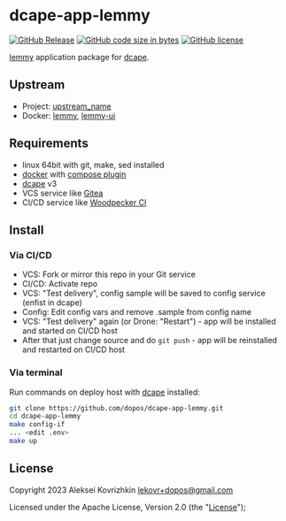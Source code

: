 # dcape-app-lemmy

[![GitHub Release][1]][2] [![GitHub code size in bytes][3]]() [![GitHub license][4]][5]

[1]: https://img.shields.io/github/release/dopos/dcape-app-lemmy.svg
[2]: https://github.com/dopos/dcape-app-lemmy/releases
[3]: https://img.shields.io/github/languages/code-size/dopos/dcape-app-lemmy.svg
[4]: https://img.shields.io/github/license/dopos/dcape-app-lemmy.svg
[5]: LICENSE

[lemmy](https://join-lemmy.org/) application package for [dcape](https://github.com/dopos/dcape).

## Upstream

* Project: [upstream_name](https://upstream_url)
* Docker: [lemmy](https://hub.docker.com/r/dessalines/lemmy), [lemmy-ui](https://hub.docker.com/r/dessalines/lemmy-ui)

## Requirements

* linux 64bit with git, make, sed installed
* [docker](http://docker.io) with [compose plugin](https://docs.docker.com/compose/install/linux/)
* [dcape](https://github.com/dopos/dcape) v3
* VCS service like [Gitea](https://gitea.io)
* CI/CD service like [Woodpecker CI](https://woodpecker-ci.org/)

## Install

### Via CI/CD

* VCS: Fork or mirror this repo in your Git service
* CI/CD: Activate repo
* VCS: "Test delivery", config sample will be saved to config service (enfist in dcape)
* Config: Edit config vars and remove .sample from config name
* VCS: "Test delivery" again (or Drone: "Restart") - app will be installed and started on CI/CD host
* After that just change source and do `git push` - app will be reinstalled and restarted on CI/CD host

### Via terminal

Run commands on deploy host with [dcape](https://github.com/dopos/dcape) installed:
```bash
git clone https://github.com/dopos/dcape-app-lemmy.git
cd dcape-app-lemmy
make config-if
... <edit .env>
make up
```

## License

Copyright 2023 Aleksei Kovrizhkin <lekovr+dopos@gmail.com>

Licensed under the Apache License, Version 2.0 (the "[License](LICENSE)");
